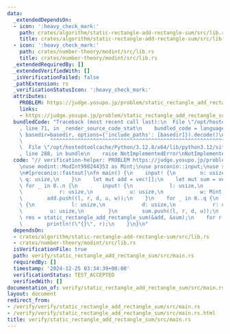 ```yaml
---
data:
  _extendedDependsOn:
  - icon: ':heavy_check_mark:'
    path: crates/algorithm/static-rectangle-add-rectangle-sum/src/lib.rs
    title: crates/algorithm/static-rectangle-add-rectangle-sum/src/lib.rs
  - icon: ':heavy_check_mark:'
    path: crates/number-theory/modint/src/lib.rs
    title: crates/number-theory/modint/src/lib.rs
  _extendedRequiredBy: []
  _extendedVerifiedWith: []
  _isVerificationFailed: false
  _pathExtension: rs
  _verificationStatusIcon: ':heavy_check_mark:'
  attributes:
    PROBLEM: https://judge.yosupo.jp/problem/static_rectangle_add_rectangle_sum
    links:
    - https://judge.yosupo.jp/problem/static_rectangle_add_rectangle_sum
  bundledCode: "Traceback (most recent call last):\n  File \"/opt/hostedtoolcache/Python/3.12.8/x64/lib/python3.12/site-packages/onlinejudge_verify/documentation/build.py\"\
    , line 71, in _render_source_code_stat\n    bundled_code = language.bundle(stat.path,\
    \ basedir=basedir, options={'include_paths': [basedir]}).decode()\n          \
    \         ^^^^^^^^^^^^^^^^^^^^^^^^^^^^^^^^^^^^^^^^^^^^^^^^^^^^^^^^^^^^^^^^^^^^^^^^^^^^^^^^^\n\
    \  File \"/opt/hostedtoolcache/Python/3.12.8/x64/lib/python3.12/site-packages/onlinejudge_verify/languages/rust.py\"\
    , line 288, in bundle\n    raise NotImplementedError\nNotImplementedError\n"
  code: "// verification-helper: PROBLEM https://judge.yosupo.jp/problem/static_rectangle_add_rectangle_sum\n\
    \nuse modint::ModInt998244353 as Mint;\nuse proconio::input;\nuse static_rectangle_add_rectangle_sum::static_rectangle_add_rectangle_sum;\n\
    \n#[proconio::fastout]\nfn main() {\n    input! {\n        n: usize,\n       \
    \ q: usize,\n    }\n    let mut add = vec![];\n    let mut sum = vec![];\n   \
    \ for _ in 0..n {\n        input! {\n            l: usize,\n            d: usize,\n\
    \            r: usize,\n            u: usize,\n            w: Mint,\n        }\n\
    \        add.push((l, r, d, u, w));\n    }\n    for _ in 0..q {\n        input!\
    \ {\n            l: usize,\n            d: usize,\n            r: usize,\n   \
    \         u: usize,\n        }\n        sum.push((l, r, d, u));\n    }\n    let\
    \ res = static_rectangle_add_rectangle_sum(&add, &sum);\n    for r in res {\n\
    \        println!(\"{}\", r);\n    }\n}\n"
  dependsOn:
  - crates/algorithm/static-rectangle-add-rectangle-sum/src/lib.rs
  - crates/number-theory/modint/src/lib.rs
  isVerificationFile: true
  path: verify/static_rectangle_add_rectangle_sum/src/main.rs
  requiredBy: []
  timestamp: '2024-12-25 03:34:39+00:00'
  verificationStatus: TEST_ACCEPTED
  verifiedWith: []
documentation_of: verify/static_rectangle_add_rectangle_sum/src/main.rs
layout: document
redirect_from:
- /verify/verify/static_rectangle_add_rectangle_sum/src/main.rs
- /verify/verify/static_rectangle_add_rectangle_sum/src/main.rs.html
title: verify/static_rectangle_add_rectangle_sum/src/main.rs
---
```

